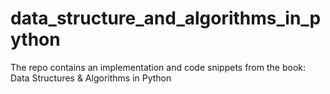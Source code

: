# data_structure_and_algorithms_in_python
The repo contains an implementation and code snippets from the book: Data Structures &amp; Algorithms in Python
